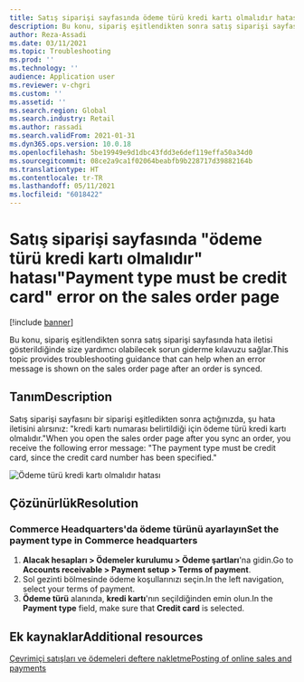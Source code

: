 ```yaml
---
title: Satış siparişi sayfasında ödeme türü kredi kartı olmalıdır hatası
description: Bu konu, sipariş eşitlendikten sonra satış siparişi sayfasında hata iletisi gösterildiğinde size yardımcı olabilecek sorun giderme kılavuzu sağlar.
author: Reza-Assadi
ms.date: 03/11/2021
ms.topic: Troubleshooting
ms.prod: ''
ms.technology: ''
audience: Application user
ms.reviewer: v-chgri
ms.custom: ''
ms.assetid: ''
ms.search.region: Global
ms.search.industry: Retail
ms.author: rassadi
ms.search.validFrom: 2021-01-31
ms.dyn365.ops.version: 10.0.18
ms.openlocfilehash: 5be19949e9d1dbc43fdd3e6def119effa50a34d0
ms.sourcegitcommit: 08ce2a9ca1f02064beabfb9b228717d39882164b
ms.translationtype: HT
ms.contentlocale: tr-TR
ms.lasthandoff: 05/11/2021
ms.locfileid: "6018422"
---
```

# <a name="payment-type-must-be-credit-card-error-on-the-sales-order-page"></a><span data-ttu-id="73a12-103">Satış siparişi sayfasında "ödeme türü kredi kartı olmalıdır" hatası</span><span class="sxs-lookup"><span data-stu-id="73a12-103">"Payment type must be credit card" error on the sales order page</span></span>

[!include [banner](../../includes/banner.md)]

<span data-ttu-id="73a12-104">Bu konu, sipariş eşitlendikten sonra satış siparişi sayfasında hata iletisi gösterildiğinde size yardımcı olabilecek sorun giderme kılavuzu sağlar.</span><span class="sxs-lookup"><span data-stu-id="73a12-104">This topic provides troubleshooting guidance that can help when an error message is shown on the sales order page after an order is synced.</span></span>

## <a name="description"></a><span data-ttu-id="73a12-105">Tanım</span><span class="sxs-lookup"><span data-stu-id="73a12-105">Description</span></span>

<span data-ttu-id="73a12-106">Satış siparişi sayfasını bir siparişi eşitledikten sonra açtığınızda, şu hata iletisini alırsınız: "kredi kartı numarası belirtildiği için ödeme türü kredi kartı olmalıdır."</span><span class="sxs-lookup"><span data-stu-id="73a12-106">When you open the sales order page after you sync an order, you receive the following error message: "The payment type must be credit card, since the credit card number has been specified."</span></span>

![Ödeme türü kredi kartı olmalıdır hatası](media/payment-type-must-be-credit-card.jpg)

## <a name="resolution"></a><span data-ttu-id="73a12-108">Çözünürlük</span><span class="sxs-lookup"><span data-stu-id="73a12-108">Resolution</span></span>

### <a name="set-the-payment-type-in-commerce-headquarters"></a><span data-ttu-id="73a12-109">Commerce Headquarters'da ödeme türünü ayarlayın</span><span class="sxs-lookup"><span data-stu-id="73a12-109">Set the payment type in Commerce headquarters</span></span>

1. <span data-ttu-id="73a12-110">**Alacak hesapları \> Ödemeler kurulumu \> Ödeme şartları**'na gidin.</span><span class="sxs-lookup"><span data-stu-id="73a12-110">Go to **Accounts receivable \> Payment setup \> Terms of payment**.</span></span>
1. <span data-ttu-id="73a12-111">Sol gezinti bölmesinde ödeme koşullarınızı seçin.</span><span class="sxs-lookup"><span data-stu-id="73a12-111">In the left navigation, select your terms of payment.</span></span>
1. <span data-ttu-id="73a12-112">**Ödeme türü** alanında, **kredi kartı**'nın seçildiğinden emin olun.</span><span class="sxs-lookup"><span data-stu-id="73a12-112">In the **Payment type** field, make sure that **Credit card** is selected.</span></span>

## <a name="additional-resources"></a><span data-ttu-id="73a12-113">Ek kaynaklar</span><span class="sxs-lookup"><span data-stu-id="73a12-113">Additional resources</span></span>

[<span data-ttu-id="73a12-114">Çevrimiçi satışları ve ödemeleri deftere nakletme</span><span class="sxs-lookup"><span data-stu-id="73a12-114">Posting of online sales and payments</span></span>](../tasks/posting-online-sales-payments.md)
